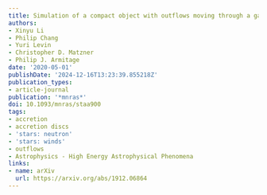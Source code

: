 ```yaml
---
title: Simulation of a compact object with outflows moving through a gaseous background
authors:
- Xinyu Li
- Philip Chang
- Yuri Levin
- Christopher D. Matzner
- Philip J. Armitage
date: '2020-05-01'
publishDate: '2024-12-16T13:23:39.855218Z'
publication_types:
- article-journal
publication: '*mnras*'
doi: 10.1093/mnras/staa900
tags:
- accretion
- accretion discs
- 'stars: neutron'
- 'stars: winds'
- outflows
- Astrophysics - High Energy Astrophysical Phenomena
links:
- name: arXiv
  url: https://arxiv.org/abs/1912.06864
---
```

